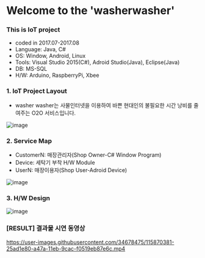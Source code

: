 # Welcome to the 'washerwasher'

### This is IoT project
* coded in 2017.07-2017.08
* Language: Java, C#
* OS: Window, Android, Linux
* Tools: Visual Studio 2015(C#), Adroid Studio(Java), Eclipse(Java)
* DB: MS-SQL
* H/W: Arduino, RaspberryPi, Xbee

### 1. IoT Project Layout
* washer washer는 사물인터넷을 이용하여 바쁜 현대인의 불필요한 시간 낭비를 줄여주는 O2O 서비스입니다.

![image](https://user-images.githubusercontent.com/34678475/115559889-0f268c00-a2ef-11eb-96c2-148f90b102be.png)

### 2. Service Map
* CustomerN: 매장관리자(Shop Owner-C# Window Program)
* Device: 세탁기 부착 H/W Module
* UserN: 매장이용자(Shop User-Adroid Device)

![image](https://user-images.githubusercontent.com/34678475/115871034-019e0d00-a47b-11eb-93d2-91eaec77972e.png)


### 3. H/W Design

![image](https://user-images.githubusercontent.com/34678475/115870703-92281d80-a47a-11eb-97ab-0fa75a57c530.png)

### [RESULT] 결과물 시연 동영상

https://user-images.githubusercontent.com/34678475/115870381-25ad1e80-a47a-11eb-9cac-f0519eb87e6c.mp4




